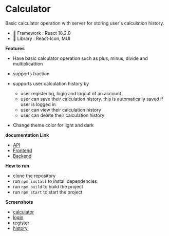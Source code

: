 # Calculator

Basic calculator operation with server for storing user's calculation history. 

- 🍞 Framework : React 18.2.0
- 🥪 Library : React-Icon, MUI

**Features**
- Have basic calculator operation such as plus, minus, divide and multiplicattion
- supports fraction
- supports user calculation history by
    - user registering, login and logout of an account
    - user can save their calculation history. this is automatically saved if user is logged in
    - user can view their calculation history
    - user can delete their calculation history
    
- Change theme color for light and dark

**documentation Link**
- [API](
    https://calc-server-f8vm.onrender.com/api-docs/#/)
- [Frontend](
    https://calc-client-f8vm.onrender.com/)
- [Backend](
    https://calc-server-f8vm.onrender.com/)


**How to run**
- clone the repository
- run `npm install` to install dependencies
- run `npm build` to build the project
- run `npm start` to start the project

**Screenshots**
- [calculator](<img src="https://github.com/raomeiza/calculator/blob/main/public/calculator.png" width="600px" " width="600px" >)
- [login](<img src="https://github.com/raomeiza/calculator/blob/main/public/login.png" width="600px" >)
- [register](<img src="https://github.com/raomeiza/calculator/blob/main/public/register.png" width="600px" >)
- [history](<img src="https://github.com/raomeiza/calculator/blob/main/public/history.png" width="600px" >)
